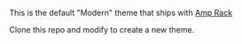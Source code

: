 This is the default "Modern" theme that ships with [Amp Rack](https://github.com/djshaji/amp-rack) 

Clone this repo and modify to create a new theme.
